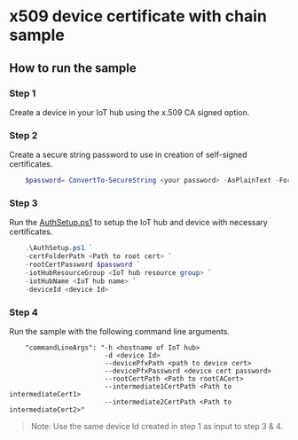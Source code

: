 # x509 device certificate with chain sample

## How to run the sample

### Step 1

Create a device in your IoT hub using the x.509 CA signed option.

### Step 2

Create a secure string password to use in creation of self-signed certificates.

```powershell
    $password= ConvertTo-SecureString <your password> -AsPlainText -Force
```

### Step 3

Run the [AuthSetup.ps1](https://github.com/Azure-Samples/azure-iot-samples-csharp/blob/master/iot-hub/Samples/device/X509DeviceCertWithChainSample/AuthSetup.ps1) to setup the IoT hub and device with necessary certificates.

```powershell
    .\AuthSetup.ps1 `
    -certFolderPath <Path to root cert> `
    -rootCertPassword $password `
    -iotHubResourceGroup <IoT hub resource group> `
    -iotHubName <IoT hub name> `
    -deviceId <device Id> 
```

### Step 4

Run the sample with the following command line arguments.

```
    "commandLineArgs": "-h <hostname of IoT hub> 
                        -d <device Id> 
                        --devicePfxPath <path to device cert>
                        --devicePfxPassword <device cert password>  
                        --rootCertPath <Path to rootCACert>  
                        --intermediate1CertPath <Path to intermediateCert1> 
                        --intermediate2CertPath <Path to intermediateCert2>"
```

> Note: Use the same device Id created in step 1 as input to step 3 & 4.
